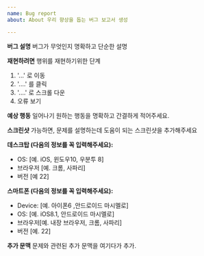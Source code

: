```yaml
---
name: Bug report
about: About 우리 향상을 돕는 버그 보고서 생성

---
```


**버그 설명**
버그가 무엇인지 명확하고 단순한 설명

**재현하려면**
행위를 재현하기위한 단계

1. '...' 로 이동
2. '....' 를 클릭
3. '....' 로 스크롤 다운
4. 오류 보기

**예상 행동**
일어나기 원하는 행동을 명확하고 간결하게 적어주세요.

**스크린샷**
가능하면, 문제를 설명하는데 도움이 되는 스크린샷을 추가해주세요

**데스크탑 (다음의 정보를 꼭 입력해주세요):**

- OS: [예. iOS, 윈도우10, 우분투 8]
- 브라우저 [예. 크롬, 사파리]
- 버전 [예 22]

**스마트폰 (다음의 정보를 꼭 입력해주세요):**

- Device: [예. 아이폰6 ,안드로이드 마시멜로]
- OS: [예. iOS8.1, 안드로이드 마시멜로]
- 브라우저[예. 내장 브라우저, 크롬, 사파리]
- 버전 [예. 22]

**추가 문맥**
문제와 관련된 추가 문맥을 여기다가 추가.
